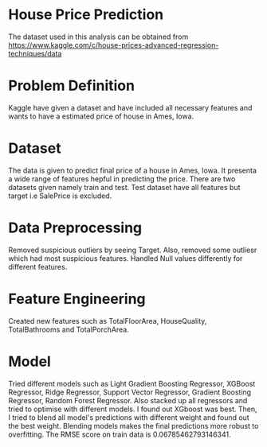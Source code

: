 # House Price Prediction
The dataset used in this analysis can be obtained from https://www.kaggle.com/c/house-prices-advanced-regression-techniques/data

# Problem Definition
Kaggle have given a dataset and have included all necessary features and wants to have a estimated price of house in Ames, Iowa.

# Dataset
The data is given to predict final price of a house in Ames, Iowa. It presenta a wide range of features hepful in predicting the price. There are two datasets given namely train and test. Test dataset have all features but target i.e SalePrice is excluded.

# Data Preprocessing
Removed suspicious outliers by seeing Target. Also, removed some outliesr which had most suspicious features. Handled Null values differently for different features.

# Feature Engineering
Created new features such as TotalFloorArea, HouseQuality, TotalBathrooms and TotalPorchArea.

# Model
Tried different models such as Light Gradient Boosting Regressor, XGBoost Regressor,  Ridge Regressor, Support Vector Regressor, Gradient Boosting Regressor, Random Forest Regressor. Also stacked up all regressors and tried to optimise with different models. I found out XGboost was best. Then, I tried to  blend all model's predictions with different weight and found out the best weight. Blending models makes the final predictions more robust to overfitting. The RMSE score on train data is 0.06785462793146341.
